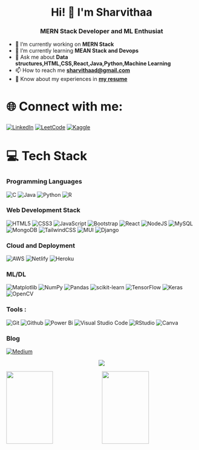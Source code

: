 <h1 align="center">Hi! 👋 I'm Sharvithaa</h1>
<h3 align="center"> MERN Stack Developer and ML Enthusiat</h3>

- 🔭 I’m currently working on <b>MERN Stack</b><br>
- 🌱 I’m currently learning <b>MEAN Stack and Devops</b><br>
- 💬 Ask me about <b>Data structures,HTML,CSS,React,Java,Python,Machine Learning</b>
- 📫 How to reach me **sharvithaad@gmail.com**
- 📄 Know about my experiences in [**my resume**](https://drive.google.com/file/d/1MABuQcJbIAZbmUhRcRyCW2mMGpjPc7Mc/view?usp=sharing)



<h2 style="font-size:32px; font-weight: bold;">🌐 Connect with me:</h2>
<p align="left">   
  <a href="https://www.linkedin.com/in/sharvithaa/">
    
  ![LinkedIn](https://img.shields.io/badge/linkedin-%230077B5.svg?style=for-the-badge&logo=linkedin&logoColor=white)</a>
  <a href="https://leetcode.com/u/sharvithaa/">![LeetCode](https://img.shields.io/badge/LeetCode-000000?style=for-the-badge&logo=LeetCode&logoColor=#d16c06)</a>
  <a href="https://www.kaggle.com/sharvithaa">![Kaggle](https://img.shields.io/badge/Kaggle-035a7d?style=for-the-badge&logo=kaggle&logoColor=white)</a>
 </p>
 
<h2 style="font-size:32px;font-weight: bold;">💻 Tech Stack</h2>
    <h3 align="left">Programming Languages </h3>
    
  ![C](https://img.shields.io/badge/c-%2300599C.svg?style=for-the-badge&logo=c&logoColor=white)
    ![Java](https://img.shields.io/badge/java-%23ED8B00.svg?style=for-the-badge&logo=openjdk&logoColor=white)
    ![Python](https://img.shields.io/badge/python-3670A0?style=for-the-badge&logo=python&logoColor=ffdd54)
   ![R](https://img.shields.io/badge/r-%23276DC3.svg?style=for-the-badge&logo=r&logoColor=white)

<h3 align="left">Web Development Stack</h3>
 
![HTML5](https://img.shields.io/badge/html5-%23E34F26.svg?style=for-the-badge&logo=html5&logoColor=white)
![CSS3](https://img.shields.io/badge/css3-%231572B6.svg?style=for-the-badge&logo=css3&logoColor=white)
![JavaScript](https://img.shields.io/badge/javascript-%23323330.svg?style=for-the-badge&logo=javascript&logoColor=%23F7DF1E)
![Bootstrap](https://img.shields.io/badge/Bootstrap-563D7C?style=for-the-badge&logo=bootstrap&logoColor=white)
![React](https://img.shields.io/badge/react-%2320232a.svg?style=for-the-badge&logo=react&logoColor=%2361DAFB)
![NodeJS](https://img.shields.io/badge/node.js-6DA55F?style=for-the-badge&logo=node.js&logoColor=white) 
![MySQL](https://img.shields.io/badge/mysql-%2300f.svg?style=for-the-badge&logo=mysql&logoColor=white) 
![MongoDB](https://img.shields.io/badge/MongoDB-%234ea94b.svg?style=for-the-badge&logo=mongodb&logoColor=white)
![TailwindCSS](https://img.shields.io/badge/tailwindcss-%2338B2AC.svg?style=for-the-badge&logo=tailwind-css&logoColor=white)
![MUI](https://img.shields.io/badge/MUI-%230081CB.svg?style=for-the-badge&logo=mui&logoColor=white)
![Django](https://img.shields.io/badge/django-%23092E20.svg?style=for-the-badge&logo=django&logoColor=white)

<h3 align="left">Cloud and Deployment</h3>

![AWS](https://img.shields.io/badge/AWS-%23FF9900.svg?style=for-the-badge&logo=amazon-aws&logoColor=white)
![Netlify](https://img.shields.io/badge/netlify-%23000000.svg?style=for-the-badge&logo=netlify&logoColor=#00C7B7)
![Heroku](https://img.shields.io/badge/heroku-%23430098.svg?style=for-the-badge&logo=heroku&logoColor=white)

<h3 align="left">ML/DL</h3>
  
  ![Matplotlib](https://img.shields.io/badge/Matplotlib-%23ffffff.svg?style=for-the-badge&logo=Matplotlib&logoColor=black)
  ![NumPy](https://img.shields.io/badge/numpy-%23013243.svg?style=for-the-badge&logo=numpy&logoColor=white)
  ![Pandas](https://img.shields.io/badge/pandas-%23150458.svg?style=for-the-badge&logo=pandas&logoColor=white)
  ![scikit-learn](https://img.shields.io/badge/scikit--learn-%23F7931E.svg?style=for-the-badge&logo=scikit-learn&logoColor=white)
  ![TensorFlow](https://img.shields.io/badge/TensorFlow-%23FF6F00.svg?style=for-the-badge&logo=TensorFlow&logoColor=white)
  ![Keras](https://img.shields.io/badge/Keras-%23D00000.svg?style=for-the-badge&logo=Keras&logoColor=white)
  ![OpenCV](https://img.shields.io/badge/opencv-%23white.svg?style=for-the-badge&logo=opencv&logoColor=white)

<h3 align="left">Tools :</h3>

 ![Git](https://img.shields.io/badge/git-f34f29?style=for-the-badge&logo=git&logoColor=white)
 ![Github](https://img.shields.io/badge/github-%23000000.svg?style=for-the-badge&logo=github&logoColor=white)
 ![Power Bi](https://img.shields.io/badge/power_bi-F2C811?style=for-the-badge&logo=powerbi&logoColor=black)
 ![Visual Studio Code](https://img.shields.io/badge/Visual%20Studio%20Code-0078d7.svg?style=for-the-badge&logo=visual-studio-code&logoColor=white)
 ![RStudio](https://img.shields.io/badge/RStudio-4285F4?style=for-the-badge&logo=rstudio&logoColor=white)
 ![Canva](https://img.shields.io/badge/Canva-%2300C4CC.svg?style=for-the-badge&logo=Canva&logoColor=white)
 

<h3 align="left">Blog</h3>
 <a href="https://medium.com/@dharmalingamrandd">
   
   ![Medium](https://img.shields.io/badge/Medium-12100E?style=for-the-badge&logo=medium&logoColor=white)</a>

<p align="center">
  <a href="#">
    <img src="https://github-readme-streak-stats.herokuapp.com/?user=sharvithaa" />
  </a>
</p>

<a> 
    <a href="#"><img src="https://denvercoder1-github-readme-stats.vercel.app/api?username=sharvithaa&show_icons=true&count_private=true" height="192px" width="49.5%"/></a>
  <a href="#"><img src="https://denvercoder1-github-readme-stats.vercel.app/api/top-langs/?username=sharvithaa&langs_count=8&layout=compact" height="192px" width="49.5%"/></a>
  <br/>
</a>

<!--Here are some ideas to get you started:

- 🔭 I’m currently working on ...
- 🌱 I’m currently learning ...
- 👯 I’m looking to collaborate on ...
- 🤔 I’m looking for help with ...
- 💬 Ask me about ...
- 📫 How to reach me: ...
- 😄 Pronouns: ...
- ⚡ Fun fact: ...
-->
